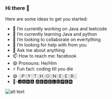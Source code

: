 ### Hi there 👋


Here are some ideas to get you started:

- 🔭 I’m currently working on Java and leetcode
- 🌱 I’m currently learning Java and python
- 👯 I’m looking to collaborate on evertything
- 🤔 I’m looking for help with from you
- 💬 Ask me about anything 
- 📫 How to reach me: facebook
- 😄 Pronouns: He/Him
- ⚡ Fun fact: coding till you die
- 😄 ░P░Y░T░H░O░N░E░E░R░
- 👀-🅹🅰🆅🅰 🅳🅴🆅🅴🅻🅾🅿🅴🆁

![alt text](https://github-readme-stats-naveen.vercel.app/api?username=Bala320&&show_icons=true&title_color=fafbfc&icon_color=28a745&text_color=fafbfc&bg_color=45,0366d6,c5f015)


